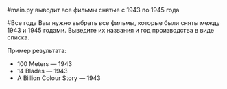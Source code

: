 #main.py выводит все фильмы снятые с 1943 по 1945 года

#Все года
Вам нужно выбрать все фильмы, которые были сняты между 1943 и 1945 годами.
Выведите их названия и год производства в виде списка.

Пример результата:

* 100 Meters — 1943
* 14 Blades — 1943
* A Billion Colour Story — 1943

